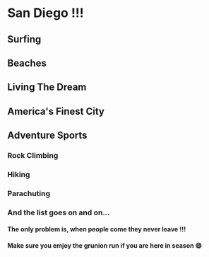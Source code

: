 # San Diego !!!

## Surfing

## Beaches

## Living The Dream

## America's Finest City

## Adventure Sports

### Rock Climbing

### Hiking

### Parachuting

### And the list goes on and on...

#### The only problem is, when people come they never leave !!!

#### Make sure you emjoy the grunion run if you are here in season :smile:

